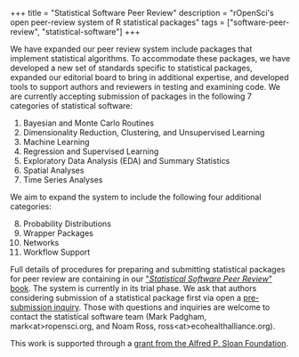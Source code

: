 +++
title = "Statistical Software Peer Review"
description = "rOpenSci's open peer-review system of R statistical packages"
tags = ["software-peer-review", "statistical-software"]
+++

We have expanded our peer review system include packages that implement statistical algorithms.  To accommodate these packages, we have developed a new set of standards specific to statistical packages, expanded our editorial board to bring in additional expertise, and developed tools to support authors and reviewers in testing and examining code. We are currently accepting submission of packages in the following 7 categories of statistical software:

1. Bayesian and Monte Carlo Routines
2. Dimensionality Reduction, Clustering, and Unsupervised Learning
3. Machine Learning
4. Regression and Supervised Learning
5. Exploratory Data Analysis (EDA) and Summary Statistics
6. Spatial Analyses
7. Time Series Analyses

We aim to expand the system to include the following four additional categories:

8. Probability Distributions
9. Wrapper Packages
10. Networks
11. Workflow Support

Full details of procedures for preparing and submitting statistical packages for peer review are containing in our ["*Statistical Software Peer Review*" book](https://stats-devguide.ropensci.org/index.html). The system is currently in its trial phase. We ask that authors considering submission of a statistical package first via open a [pre-submission inquiry](https://github.com/ropensci/software-review/issues/new?assignees=&labels=&template=B-submit-a-presubmission-inquiry.md).  Those with questions and inquiries are welcome to contact the statistical software team (Mark Padgham, mark\<at\>ropensci.org, and Noam Ross, ross\<at\>ecohealthalliance.org).

This work is supported through a [grant from the Alfred P. Sloan Foundation](/blog/2019/07/15/expanding-software-review/).
